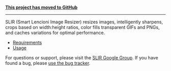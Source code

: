 **[This project has moved to GitHub](https://github.com/lencioni/SLIR)**


---


SLIR (Smart Lencioni Image Resizer) resizes images, intelligently sharpens, crops based on width:height ratios, color fills transparent GIFs and PNGs, and caches variations for optimal performance.

  * [Requirements](Requirements.md)
  * [Usage](Usage.md)

For questions or support, please visit the [SLIR Google Group](http://groups.google.com/group/smart-lencioni-image-resizer/topics). If you have found a bug, please [use the bug tracker](http://code.google.com/p/smart-lencioni-image-resizer/issues/list).